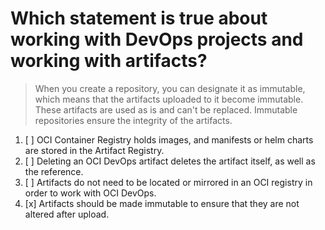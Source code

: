 # Which statement is true about working with DevOps projects and working with artifacts?

> When you create a repository, you can designate it as immutable, which means that the artifacts uploaded to it become immutable. These artifacts are used as is and can't be replaced. Immutable repositories ensure the integrity of the artifacts.

1. [ ] OCI Container Registry holds images, and manifests or helm charts are stored in the Artifact Registry.
1. [ ] Deleting an OCI DevOps artifact deletes the artifact itself, as well as the reference.
1. [ ] Artifacts do not need to be located or mirrored in an OCI registry in order to work with OCI DevOps.
1. [x] Artifacts should be made immutable to ensure that they are not altered after upload.